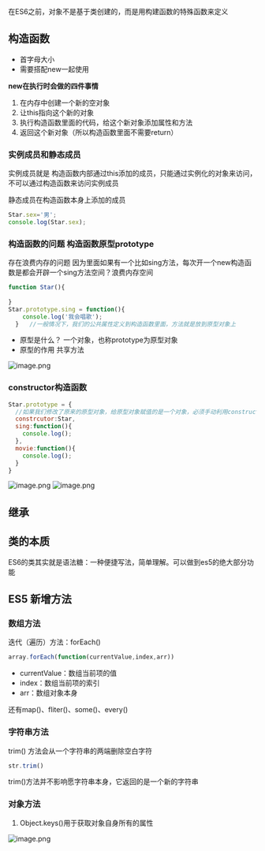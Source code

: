 在ES6之前，对象不是基于类创建的，而是用构建函数的特殊函数来定义
## 构造函数

- 首字母大小
- 需要搭配new一起使用

**new在执行时会做的四件事情**

1. 在内存中创建一个新的空对象
2. 让this指向这个新的对象
3. 执行构造函数里面的代码，给这个新对象添加属性和方法
4. 返回这个新对象（所以构造函数里面不需要return）
### 实例成员和静态成员
实例成员就是 构造函数内部通过this添加的成员，只能通过实例化的对象来访问，不可以通过构造函数来访问实例成员

静态成员在构造函数本身上添加的成员
```javascript
Star.sex='男';
console.log(Star.sex);
```
### 构造函数的问题   构造函数原型prototype
存在浪费内存的问题
因为里面如果有一个比如sing方法，每次开一个new构造函数是都会开辟一个sing方法空间？浪费内存空间

```javascript
function Star(){
  
}
Star.prototype.sing = function(){
    console.log('我会唱歌');
  }   //一般情况下，我们的公共属性定义到构造函数里面，方法就是放到原型对象上
```

- 原型是什么？  一个对象，也称prototype为原型对象
- 原型的作用   共享方法

![image.png](https://cdn.nlark.com/yuque/0/2023/png/33778458/1679194364979-446d1095-ae58-4ad5-a605-2e1e17f745cc.png#averageHue=%23fed8d1&clientId=u2db41009-5c8d-4&from=paste&height=553&id=u44584f63&originHeight=705&originWidth=1405&originalType=binary&ratio=1.274999976158142&rotation=0&showTitle=false&size=301670&status=done&style=none&taskId=u43070854-8343-4b22-80c2-085f0058e6a&title=&width=1101.9608049198375)
### 
### constructor构造函数

```javascript
Star.prototype = {
  //如果我们修改了原来的原型对象，给原型对象赋值的是一个对象，必须手动利用constructor指回原来的构造函数
  constrcutor:Star,
  sing:function(){
    console.log();
  },
  movie:function(){
    console.log();
  }
}
```
![image.png](https://cdn.nlark.com/yuque/0/2023/png/33778458/1679194794200-288eda4d-dedb-4d66-b80e-d9a3aa7b5df0.png#averageHue=%23fcfcfc&clientId=u2db41009-5c8d-4&from=paste&height=627&id=u43d87976&originHeight=800&originWidth=1335&originalType=binary&ratio=1.274999976158142&rotation=0&showTitle=false&size=174639&status=done&style=none&taskId=u6093eba2-6779-4481-bcce-98ede2b973c&title=&width=1047.0588431088847)
![image.png](https://cdn.nlark.com/yuque/0/2023/png/33778458/1679194872372-25ecd6c2-6169-4481-891c-dcfbeb5330a7.png#averageHue=%23fcfcfc&clientId=u2db41009-5c8d-4&from=paste&height=615&id=udb1e1185&originHeight=784&originWidth=1439&originalType=binary&ratio=1.274999976158142&rotation=0&showTitle=false&size=230276&status=done&style=none&taskId=uf958586c-7358-4ccf-b89c-37a0662c221&title=&width=1128.6274720851575)
## 继承
## 类的本质
ES6的类其实就是语法糖：一种便捷写法，简单理解。可以做到es5的绝大部分功能

## ES5 新增方法
### 数组方法
迭代（遍历）方法：forEach()
```javascript
array.forEach(function(currentValue,index,arr))
```

- currentValue：数组当前项的值
- index：数组当前项的索引
- arr：数组对象本身

还有map()、fliter()、some()、every()

### 字符串方法
trim() 方法会从一个字符串的两端删除空白字符
```javascript
str.trim()
```
trim()方法并不影响愿字符串本身，它返回的是一个新的字符串
### 对象方法

1. Object.keys()用于获取对象自身所有的属性

![image.png](https://cdn.nlark.com/yuque/0/2023/png/33778458/1679198440846-1935f034-9427-4930-9f5f-9f24b3547262.png#averageHue=%23f5f4f6&clientId=u2db41009-5c8d-4&from=paste&height=518&id=u6a82c02a&originHeight=661&originWidth=1405&originalType=binary&ratio=1.274999976158142&rotation=0&showTitle=false&size=263605&status=done&style=none&taskId=u9d5a042a-59c4-4444-954c-4ad564fd4df&title=&width=1101.9608049198375)
